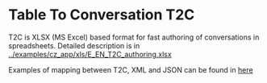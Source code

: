 # Table To Conversation T2C #

T2C is XLSX (MS Excel) based format for fast authoring of conversations in spreadsheets. Detailed description is in  [../examples/cz_app/xls/E_EN_T2C_authoring.xlsx](/example/en_app/xls/E_EN_T2C_authoring.xlsx)

Examples of mapping between T2C, XML and JSON can be found in [here](Examples_T2C_XML_JSON.md "Examples_T2C_XML_JSON.md")
